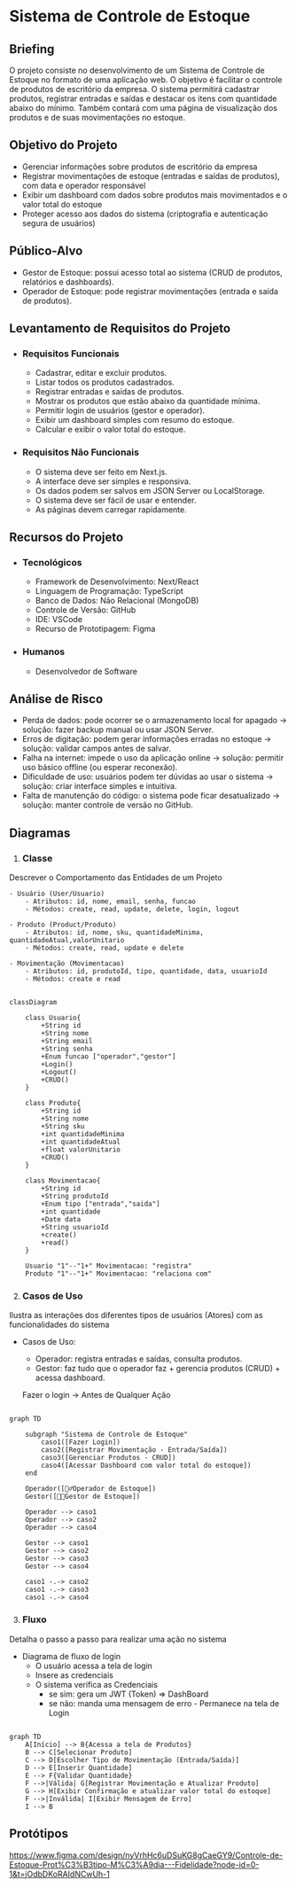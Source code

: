 # Sistema de Controle de Estoque 

## Briefing
O projeto consiste no desenvolvimento de um Sistema de Controle de Estoque no formato de uma aplicação web. O objetivo é facilitar o controle de produtos de escritório da empresa. O sistema permitirá cadastrar produtos, registrar entradas e saídas e destacar os itens com quantidade abaixo do mínimo. Também contará com uma página de visualização dos produtos e de suas movimentações no estoque.

## Objetivo do Projeto
- Gerenciar informações sobre produtos de escritório da empresa
- Registrar movimentações de estoque (entradas e saídas de produtos), com data e operador responsável
- Exibir um dashboard com dados sobre produtos mais movimentados e o valor total do estoque
- Proteger acesso aos dados do sistema (criptografia e autenticação segura de usuários)

## Público-Alvo
- Gestor de Estoque: possui acesso total ao sistema (CRUD de produtos, relatórios e dashboards).
- Operador de Estoque: pode registrar movimentações (entrada e saída de produtos).

## Levantamento de Requisitos do Projeto
- ### Requisitos Funcionais
    - Cadastrar, editar e excluir produtos.
    - Listar todos os produtos cadastrados.
    - Registrar entradas e saídas de produtos.
    - Mostrar os produtos que estão abaixo da quantidade mínima.
    - Permitir login de usuários (gestor e operador).
    - Exibir um dashboard simples com resumo do estoque.
    - Calcular e exibir o valor total do estoque.

- ### Requisitos Não Funcionais
    - O sistema deve ser feito em Next.js.
    - A interface deve ser simples e responsiva.
    - Os dados podem ser salvos em JSON Server ou LocalStorage.
    - O sistema deve ser fácil de usar e entender.
    - As páginas devem carregar rapidamente.

## Recursos do Projeto
- ### Tecnológicos
    - Framework de Desenvolvimento: Next/React
    - Linguagem de Programação: TypeScript
    - Banco de Dados: Não Relacional (MongoDB)
    - Controle de Versão: GitHub
    - IDE: VSCode
    - Recurso de Prototipagem: Figma

- ### Humanos
    - Desenvolvedor de Software

## Análise de Risco
- Perda de dados: pode ocorrer se o armazenamento local for apagado → solução: fazer backup manual ou usar JSON Server.
- Erros de digitação: podem gerar informações erradas no estoque → solução: validar campos antes de salvar.
- Falha na internet: impede o uso da aplicação online → solução: permitir uso básico offline (ou esperar reconexão).
- Dificuldade de uso: usuários podem ter dúvidas ao usar o sistema → solução: criar interface simples e intuitiva.
- Falta de manutenção do código: o sistema pode ficar desatualizado → solução: manter controle de versão no GitHub.

## Diagramas

1. ### Classe
Descrever o Comportamento das Entidades de um Projeto

    - Usuário (User/Usuario)
        - Atributos: id, nome, email, senha, funcao
        - Métodos: create, read, update, delete, login, logout

    - Produto (Product/Produto)
        - Atributos: id, nome, sku, quantidadeMinima, quantidadeAtual,valorUnitario
        - Métodos: create, read, update e delete

    - Movimentação (Movimentacao)
        - Atributos: id, produtoId, tipo, quantidade, data, usuarioId
        - Métodos: create e read

```mermaid

classDiagram

    class Usuario{
        +String id
        +String nome
        +String email
        +String senha
        +Enum funcao ["operador","gestor"]
        +Login()
        +Logout()
        +CRUD()
    }

    class Produto{
        +String id
        +String nome
        +String sku
        +int quantidadeMinima
        +int quantidadeAtual
        +float valorUnitario
        +CRUD()
    }

    class Movimentacao{
        +String id
        +String produtoId
        +Enum tipo ["entrada","saida"]
        +int quantidade
        +Date data
        +String usuarioId
        +create()
        +read()
    }

    Usuario "1"--"1+" Movimentacao: "registra"
    Produto "1"--"1+" Movimentacao: "relaciona com"

```

2. ### Casos de Uso
Ilustra as interações dos diferentes tipos de usuários (Atores) com as funcionalidades do sistema

- Casos de Uso:
    - Operador: registra entradas e saídas, consulta produtos.
    - Gestor: faz tudo que o operador faz + gerencia produtos (CRUD) + acessa dashboard.

    Fazer o login -> Antes de Qualquer Ação

```mermaid

graph TD

    subgraph "Sistema de Controle de Estoque"
        caso1([Fazer Login])
        caso2([Registrar Movimentação - Entrada/Saída])
        caso3([Gerenciar Produtos - CRUD])
        caso4([Acessar Dashboard com valor total do estoque])
    end

    Operador([👷‍♂️Operador de Estoque])
    Gestor([🧑‍💼Gestor de Estoque])

    Operador --> caso1
    Operador --> caso2
    Operador --> caso4

    Gestor --> caso1
    Gestor --> caso2
    Gestor --> caso3
    Gestor --> caso4

    caso1 -.-> caso2
    caso1 -.-> caso3
    caso1 -.-> caso4

```

3. ### Fluxo
Detalha o passo a passo para realizar uma ação no sistema

- Diagrama de fluxo de login
    - O usuário acessa a tela de login
    - Insere as credenciais
    - O sistema verifica as Credenciais
        - se sim: gera um JWT (Token) => DashBoard
        - se não: manda uma mensagem de erro - Permanece na tela de Login

```mermaid

graph TD
    A[Início] --> B{Acessa a tela de Produtos}
    B --> C[Selecionar Produto]
    C --> D[Escolher Tipo de Movimentação (Entrada/Saída)]
    D --> E[Inserir Quantidade]
    E --> F{Validar Quantidade}
    F -->|Válida| G[Registrar Movimentação e Atualizar Produto]
    G --> H[Exibir Confirmação e atualizar valor total do estoque]
    F -->|Inválida| I[Exibir Mensagem de Erro]
    I --> B

```

## Protótipos

https://www.figma.com/design/nyVrhHc6uDSuKG8gCaeGY9/Controle-de-Estoque-Prot%C3%B3tipo-M%C3%A9dia---Fidelidade?node-id=0-1&t=jOdbDKoRAIdNCwUh-1